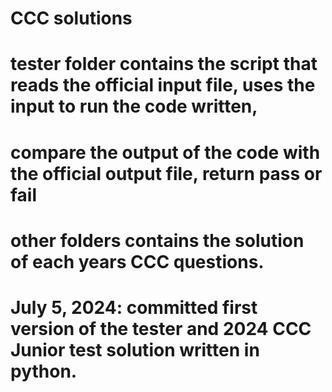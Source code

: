 # CCC solutions
# tester folder contains the script that reads the official input file, uses the input to run the code written, 
# compare the output of the code with the official output file, return pass or fail
# other folders contains the solution of each years CCC questions.
#
# July 5, 2024: committed first version of the tester and 2024 CCC Junior test solution written in python.
#
